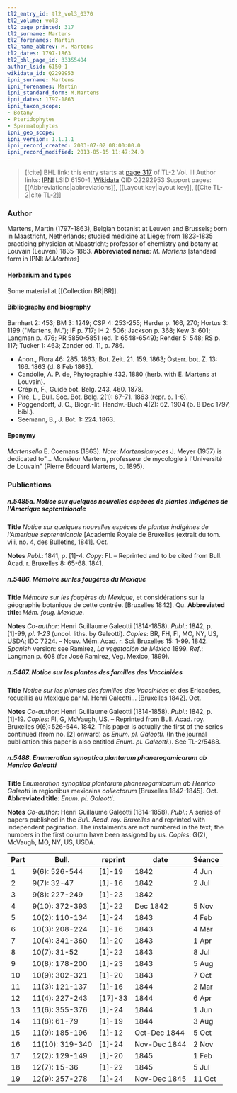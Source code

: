 ```yaml
---
tl2_entry_id: tl2_vol3_0370
tl2_volume: vol3
tl2_page_printed: 317
tl2_surname: Martens
tl2_forenames: Martin
tl2_name_abbrev: M. Martens
tl2_dates: 1797-1863
tl2_bhl_page_id: 33355404
author_lsid: 6150-1
wikidata_id: Q2292953
ipni_surname: Martens
ipni_forenames: Martin
ipni_standard_form: M.Martens
ipni_dates: 1797-1863
ipni_taxon_scope: 
- Botany
- Pteridophytes
- Spermatophytes
ipni_geo_scope: 
ipni_version: 1.1.1.1
ipni_record_created: 2003-07-02 00:00:00.0
ipni_record_modified: 2013-05-15 11:47:24.0
---
```


> [!cite] BHL link: this entry starts at [page 317](https://www.biodiversitylibrary.org/page/33355404) of TL-2 Vol. III
> Author links: [IPNI](https://www.ipni.org/a/6150-1) LSID 6150-1, [Wikidata](https://www.wikidata.org/wiki/Q2292953) QID Q2292953
> Support pages: [[Abbreviations|abbreviations]], [[Layout key|layout key]], [[Cite TL-2|cite TL-2]]

### Author

Martens, Martin (1797-1863), Belgian botanist at Leuven and Brussels; born in Maastricht, Netherlands; studied medicine at Liège; from 1823-1835 practicing physician at Maastricht; professor of chemistry and botany at Louvain (Leuven) 1835-1863. 
**Abbreviated name**: *M. Martens* \[standard form in IPNI: *M.Martens*\]

#### Herbarium and types

Some material at [[Collection BR|BR]].

#### Bibliography and biography

Barnhart 2: 453; BM 3: 1249; CSP 4: 253-255; Herder p. 166, 270; Hortus 3: 1199 ("Martens, M."); IF p. 717; IH 2: 506; Jackson p. 368; Kew 3: 601; Langman p. 476; PR 5850-5851 (ed. 1: 6548-6549); Rehder 5: 548; RS p. 117; Tucker 1: 463; Zander ed. 11, p. 786.
- Anon., Flora 46: 285. 1863; Bot. Zeit. 21. 159. 1863; Österr. bot. Z. 13: 166. 1863 (d. 8 Feb 1863).
- Candolle, A. P. de, Phytographie 432. 1880 (herb. with E. Martens at Louvain).
- Crépin, F., Guide bot. Belg. 243, 460. 1878.
- Piré, L., Bull. Soc. Bot. Belg. 2(1): 67-71. 1863 (repr. p. 1-6).
- Poggendorff, J. C., Biogr.-lit. Handw.-Buch 4(2): 62. 1904 (b. 8 Dec 1797, bibl.).
- Seemann, B., J. Bot. 1: 224. 1863.

#### Eponymy

*Martensella* E. Coemans (1863). *Note*: *Martensiomyces* J. Meyer (1957) is dedicated to"... Monsieur Martens, professeur de mycologie à l'Université de Louvain" (Pierre Édouard Martens, b. 1895).

### Publications

##### n.5485a. Notice sur quelques nouvelles espèces de plantes indigènes de l'Amerique septentrionale

**Title**
*Notice sur quelques nouvelles espèces de plantes indigènes de l'Amerique septentrionale* \[Academie Royale de Bruxelles (extrait du tom. viii, no. 4, des Bulletins, 1841\]. Oct.

**Notes**
*Publ*.: 1841, p. \[1\]-4. *Copy*: FI. – Reprinted and to be cited from Bull. Acad. r. Bruxelles 8: 65-68. 1841.

##### n.5486. Mémoire sur les fougères du Mexique

**Title**
*Mémoire sur les fougères du Mexique*, et considérations sur la géographie botanique de cette contrée. \[Bruxelles 1842\]. Qu.
**Abbreviated title**: *Mém. foug. Mexique*.

**Notes**
*Co-author*: Henri Guillaume Galeotti (1814-1858).
*Publ*.: 1842, p. \[1\]-99, *pl. 1-23* (uncol. liths. by Galeotti). *Copies*: BR, FH, FI, MO, NY, US, USDA; IDC 7224. – Nouv. Mém. Acad. r. Sci. Bruxelles 15: 1-99. 1842.
*Spanish* version: see Ramirez, *La vegetación de México* 1899.
*Ref*.: Langman p. 608 (for José Ramirez, Veg. Mexico, 1899).

##### n.5487. Notice sur les plantes des familles des Vacciniées

**Title**
*Notice sur les plantes des familles des Vacciniées* et des Ericacées, recueillis au Mexique par M. Henri Galeotti... \[Bruxelles 1842\]. Oct.

**Notes**
*Co-author*: Henri Guillaume Galeotti (1814-1858).
*Publ*.: 1842, p. \[1\]-19. *Copies*: FI, G, McVaugh, US. – Reprinted from Bull. Acad. roy. Bruxelles 9(6): 526-544. 1842. This paper is actually the first of the series continued (from no. \[2\] onward) as *Enum. pl. Galeotti.* (In the journal publication this paper is also entitled *Enum. pl. Galeotti.*). See TL-2/5488.

##### n.5488. Enumeration synoptica plantarum phanerogamicarum ab Henrico Galeotti

**Title**
*Enumeration synoptica plantarum phanerogamicarum ab Henrico Galeotti* in regionibus mexicains *collectarum* \[Bruxelles 1842-1845\]. Oct.
**Abbreviated title**: *Enum. pl. Galeotti*.

**Notes**
*Co-author*: Henri Guillaume Galeotti (1814-1858).
*Publ*.: A series of papers published in the *Bull. Acad. roy. Bruxelles* and reprinted with independent pagination. The instalments are not numbered in the text; the numbers in the first column have been assigned by us. *Copies*: G(2), McVaugh, MO, NY, US, USDA.

|Part	|Bull.	|reprint	|date	|Séance|
|---	|---	|---	|---	|---	|
|1	|9(6): 526-544	|\[1\]-19	|1842	|4 Jun|
|2	|9(7): 32-47	|\[1\]-16	|1842	|2 Jul|
|3	|9(8): 227-249	|\[1\]-23	|1842|
|4	|9(10): 372-393	|\[1\]-22	|Dec 1842	|5 Nov|
|5	|10(2): 110-134	|\[1\]-24	|1843	|4 Feb|
|6	|10(3): 208-224	|\[1\]-16	|1843	|4 Mar|
|7	|10(4): 341-360	|\[1\]-20	|1843	|1 Apr|
|8	|10(7): 31-52	|\[1\]-22	|1843	|8 Jul|
|9	|10(8): 178-200	|\[1\]-23	|1843	|5 Aug|
|10	|10(9): 302-321	|\[1\]-20	|1843	|7 Oct|
|11	|11(3): 121-137	|\[1\]-16	|1844	|2 Mar|
|12	|11(4): 227-243	|\[17\]-33	|1844	|6 Apr|
|13	|11(6): 355-376	|\[1\]-24	|1844	|1 Jun|
|14	|11(8): 61-79	|\[1\]-19	|1844	|3 Aug|
|15	|11(9): 185-196	|\[1\]-12	|Oct-Dec 1844	|5 Oct|
|16	|11(10): 319-340	|\[1\]-24	|Nov-Dec 1844	|2 Nov|
|17	|12(2): 129-149	|\[1\]-20	|1845	|1 Feb|
|18	|12(7): 15-36	|\[1\]-22	|1845	|5 Jul|
|19	|12(9): 257-278	|\[1\]-24	|Nov-Dec 1845	|11 Oct|

